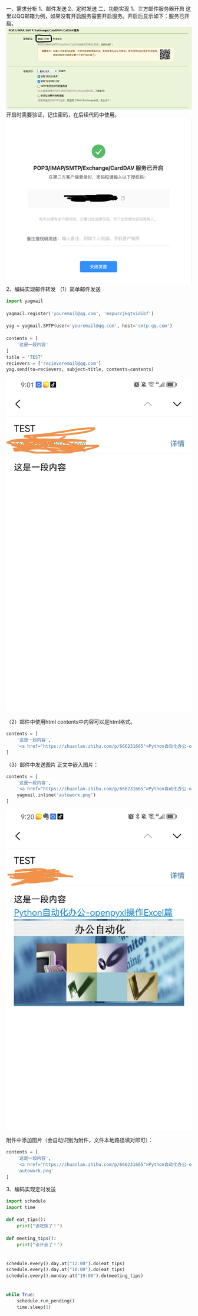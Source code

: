 一、需求分析
1、邮件发送
2、定时发送
二、功能实现
1、三方邮件服务器开启
这里以QQ邮箱为例，如果没有开启服务需要开启服务。开启后显示如下：服务已开启。
![密码](./serviceactive.png)
开启时需要验证，记住密码，在后续代码中使用。
![密码](./password.png)
2、编码实现邮件转发
（1）简单邮件发送
```python
import yagmail

yagmail.register('youremail@qq.com', 'mepurcjkqtvidibf')

yag = yagmail.SMTP(user='youremail@qq.com', host='smtp.qq.com')

contents = [
    '这是一段内容'
]
title = 'TEST'
recievers = ['recieveremail@qq.com']
yag.send(to=recievers, subject=title, contents=contents)
```
![简单](./simple.jpg)

（2）邮件中使用html
contents中内容可以是html格式。
```python
contents = [
    '这是一段内容',
    '<a href="https://zhuanlan.zhihu.com/p/666231665">Python自动化办公-openpyxl操作Excel篇</a>'
]
```

（3）邮件中发送图片
正文中嵌入图片：
```python
contents = [
    '这是一段内容',
    '<a href="https://zhuanlan.zhihu.com/p/666231665">Python自动化办公-openpyxl操作Excel篇</a>',
    yagmail.inline('autowork.png')
]
```
![简单](./inlineimg.jpg)

附件中添加图片（会自动识别为附件，文件本地路径填对即可）：
```python
contents = [
    '这是一段内容',
    '<a href="https://zhuanlan.zhihu.com/p/666231665">Python自动化办公-openpyxl操作Excel篇</a>',
    'autowork.png'
]
```


3、编码实现定时发送
```python
import schedule
import time

def eat_tips():
    print("该吃饭了！")

def meeting_tips():
    print("该开会了！")


schedule.every().day.at("12:00").do(eat_tips)
schedule.every().day.at("18:00").do(eat_tips)
schedule.every().monday.at("19:00").do(meeting_tips)


while True:
    schedule.run_pending()
    time.sleep(1)
```





